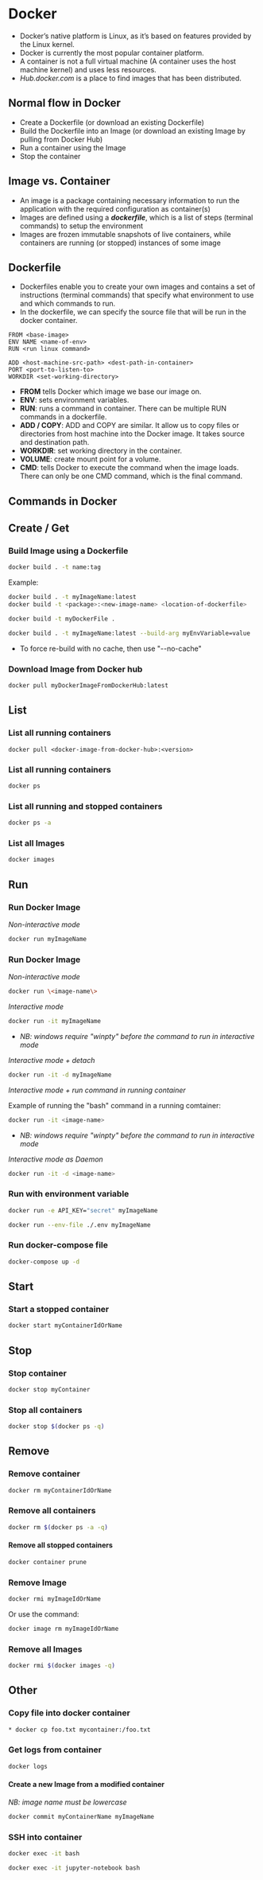 
# Docker
* Docker’s native platform is Linux, as it’s based on features provided by the Linux kernel.
* Docker is currently the most popular container platform.
* A container is not a full virtual machine (A container uses the host machine kernel) and uses less resources.
* *Hub.docker.com* is a place to find images that has been distributed.


## Normal flow in Docker
* Create a Dockerfile (or download an existing Dockerfile)
* Build the Dockerfile into an Image (or download an existing Image by pulling from Docker Hub)
* Run a container using the Image
* Stop the container


## Image vs. Container
* An image is a package containing necessary information to run the application with the required configuration as container(s)
* Images are defined using a ***dockerfile***, which is a list of steps (terminal commands) to setup the environment
* Images are frozen immutable snapshots of live containers, while containers are running (or stopped) instances of some image



## Dockerfile
* Dockerfiles enable you to create your own images and contains a set of instructions (terminal commands) that specify what environment to use and which commands to run.
* In the dockerfile, we can specify the source file that will be run in the docker container.

```docker
FROM <base-image>
ENV NAME <name-of-env>
RUN <run linux command>

ADD <host-machine-src-path> <dest-path-in-container>
PORT <port-to-listen-to>
WORKDIR <set-working-directory>
```

* **FROM** tells Docker which image we base our image on.
* **ENV**: sets environment variables.
* **RUN**: runs a command in container. There can be multiple RUN commands in a dockerfile.
* **ADD / COPY**: ADD and COPY are similar. It allow us to copy files or directories from host machine into the Docker image. It takes source and destination path.
* **WORKDIR**: set working directory in the container.
* **VOLUME**: create mount point for a volume.
* **CMD**: tells Docker to execute the command when the image loads. There can only be one CMD command, which is the final command.



## Commands in Docker


## Create / Get

### Build Image using a Dockerfile
```bash
docker build . -t name:tag
```
Example:
```bash
docker build . -t myImageName:latest
docker build -t <package>:<new-image-name> <location-of-dockerfile>
```
```bash
docker build -t myDockerFile .
```
```bash
docker build . -t myImageName:latest --build-arg myEnvVariable=value
```
* To force re-build with no cache, then use "--no-cache"

### Download Image from Docker hub
```bash
docker pull myDockerImageFromDockerHub:latest
```


## List

### List all running containers
```
docker pull <docker-image-from-docker-hub>:<version>
```

### List all running containers
```bash
docker ps
```

### List all running and stopped containers
```bash
docker ps -a
```

### List all Images
```bash
docker images
```


## Run

### Run Docker Image
*Non-interactive mode*
```bash
docker run myImageName
```

### Run Docker Image
*Non-interactive mode*
```bash
docker run \<image-name\>
```

*Interactive mode*
```bash
docker run -it myImageName
```
* *NB: windows require "winpty" before the command to run in interactive mode*

*Interactive mode + detach*
```bash
docker run -it -d myImageName
```

*Interactive mode + run command in running container*

Example of running the "bash" command in a running comtainer:
```bash
docker run -it <image-name>
```
* *NB: windows require "winpty" before the command to run in interactive mode*

*Interactive mode as Daemon*
```bash
docker run -it -d <image-name>
```

### Run with environment variable
```bash
docker run -e API_KEY="secret" myImageName
```
```bash
docker run --env-file ./.env myImageName
```

### Run docker-compose file
```bash
docker-compose up -d
```


## Start

### Start a stopped container
```bash
docker start myContainerIdOrName
```


## Stop

### Stop container
```bash
docker stop myContainer
```

### Stop all containers
```bash
docker stop $(docker ps -q)
```


## Remove

### Remove container
```bash
docker rm myContainerIdOrName
```

### Remove all containers
```bash
docker rm $(docker ps -a -q)
```

#### Remove all stopped containers
```bash
docker container prune
```

### Remove Image
```bash
docker rmi myImageIdOrName
```
Or use the command:
```bash
docker image rm myImageIdOrName
```

### Remove all Images
```bash
docker rmi $(docker images -q)
```


## Other

### Copy file into docker container
```bash
* docker cp foo.txt mycontainer:/foo.txt
```

### Get logs from container
```bash
docker logs
```

#### Create a new Image from a modified container
*NB: image name must be lowercase*
```bash
docker commit myContainerName myImageName
```

### SSH into container
```bash
docker exec -it bash
```
```bash
docker exec -it jupyter-notebook bash
```
